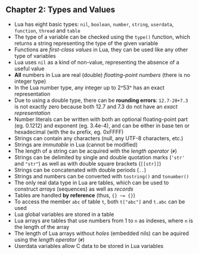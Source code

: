 Chapter 2: Types and Values
---------------------------

- Lua has eight basic types: `nil`, `boolean`, `number`, `string`, `userdata`,
  `function`, `thread` and `table`
- The type of a variable can be checked using the `type()` function, which
  returns a string representing the type of the given variable
- Functions are *first-class values* in Lua, they can be used like any other
  type of variables
- Lua uses `nil` as a kind of non-value, representing the absence of a useful
  value
- **All** numbers in Lua are real (double) *floating-point numbers* (there is no
  integer type)
- In the Lua number type, any integer up to 2^53^ has an exact representation
- Due to using a double type, there can be **rounding errors**: `12.7-20+7.3` is not
  exactly zero because both 12.7 and 7.3 do not have an *exact representation*
- Number literals can be written with both an optional floating-point part (eg.
  0.1212) and exponent (eg. 3.4e-4), and can be either in base ten or hexadecimal
  (with the `0x` prefix, eg. 0xFFFF)
- Strings can contain any characters (null, any UTF-8 characters, etc.)
- Strings are *immutable* in Lua (cannot be modified)
- The length of a string can be acquired with the *length operator* (`#`)
- Strings can be delimited by single and double quotation marks (`'str'` and 
  `"str"`) as well as with double square brackets (`[[str]]`)
- Strings can be concatenated with double periods (`..`)
- Strings and numbers can be converted with `tostring()` and `tonumber()`
- The only real data type in Lua are tables, which can be used to construct
  *arrays* (sequences) as well as *records*
- Tables are handled **by reference** (thus, `{} ~= {}`)
- To access the member `abc` of table `t`, both `t["abc"]` and `t.abc` can be 
  used
- Lua global variables are stored in a table
- Lua arrays are tables that use numbers from 1 to `n` as indexes, where
  `n` is the length of the array
- The length of Lua arrays without *holes* (embedded nils) can be aquired using
  the *length operator* (`#`)
- Userdata variables allow C data to be stored in Lua variables
